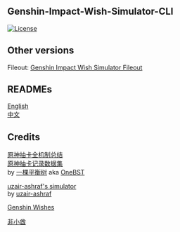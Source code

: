 ﻿## Genshin-Impact-Wish-Simulator-CLI

[![License](https://img.shields.io/badge/Licence-GPL-blue.svg)](https://github.com/Jirehlov/GenshinImpactWishSimulatorCLI/blob/master/LICENSE)

## Other versions

Fileout: [Genshin Impact Wish Simulator Fileout](https://github.com/Jirehlov/Genshin-Impact-Wish-Simulator-Fileout)

## READMEs

[English](https://github.com/Jirehlov/Genshin-Impact-Wish-Simulator-CLI/blob/main/README_en.md)\
[中文](https://github.com/Jirehlov/Genshin-Impact-Wish-Simulator-CLI/blob/main/README_cn.md)

## Credits

[原神抽卡全机制总结](https://www.bilibili.com/read/cv10468091)\
[原神抽卡记录数据集](https://github.com/OneBST/GI_gacha_dataset)\
by [一棵平衡树](https://space.bilibili.com/6165300) aka [OneBST](https://github.com/OneBST)

[uzair-ashraf's simulator](https://github.com/uzair-ashraf/genshin-impact-wish-simulator)\
by [uzair-ashraf](https://github.com/uzair-ashraf/)

[Genshin Wishes](https://genshin-wishes.com)

[非小酋](https://feixiaoqiu.com)
